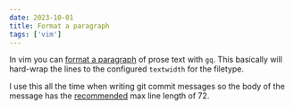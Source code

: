 ```yaml
---
date: 2023-10-01
title: Format a paragraph
tags: ['vim']
---
```


In vim you can [format a paragraph](https://vim.fandom.com/wiki/Automatic_formatting_of_paragraphs) of prose text with `gq`.
This basically will hard-wrap the lines to the configured `textwidth` for the filetype.

I use this all the time when writing git commit messages so the body of the message has the [recommended](https://tbaggery.com/2008/04/19/a-note-about-git-commit-messages.html) max line length of 72.
